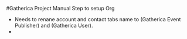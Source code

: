 #Gatherica Project Manual Step to setup Org 
 - Needs to renane account and contact tabs name to (Gatherica Event Publisher) and (Gatherica User).
 - 
